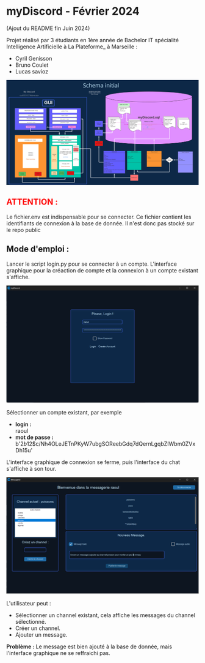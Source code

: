 # myDiscord - Février 2024
(Ajout du README fin Juin 2024)

Projet réalisé par 3 étudiants en 1ère année de Bachelor IT spécialité Intelligence Artificielle à La Plateforme_ à Marseille :
- Cyril Genisson
- Bruno Coulet
- Lucas savioz

![Illustration](img/schema.png)

## <span style="color: red;">ATTENTION : 
Le fichier.env est indispensable pour se connecter.
Ce fichier contient les identifiants de connexion à la base de donnée.
Il n'est donc pas stocké sur le repo public</span>


## Mode d'emploi :

Lancer le script login.py pour se connecter à un compte.
L'interface graphique pour la créaction de compte et la connexion à un compte existant s'affiche.

![Illustration](img/login.png)

Sélectionner un compte existant, par exemple
- **login :**  
raoul
- **mot de passe :**  
b'$2b$12$c/Nh4OLeJETnPKyW7ubgSOReebGdq7dQernLgqbZIWbm0ZVxDh15u'

L'interface graphique de connexion se ferme, puis l'interface du chat s'affiche à son tour.

![Illustration](img/message_1.png)


L'utilisateur peut  :
- Sélectionner un channel existant, cela affiche les messages du channel sélectionné.
- Créer un channel.
- Ajouter un message.

**Problème :**
Le message est bien ajouté à la base de donnée, mais l'interface graphique ne se reffraichi pas.


